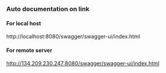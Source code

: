### Auto documentation on link
#### For local host
http://localhost:8080/swagger/swagger-ui/index.html

#### For remote server
http://134.209.230.247:8080/swagger/swagger-ui/index.html
